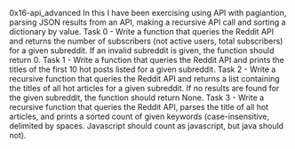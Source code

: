 0x16-api_advanced
In this I have been exercising using API with pagiantion, parsing JSON results from an API, making a recursive API call and sorting a dictionary by value.
Task 0 - Write a function that queries the Reddit API and returns the number of subscribers (not active users, total subscribers) for a given subreddit. If an invalid subreddit is given, the function should return 0.
Task 1 - Write a function that queries the Reddit API and prints the titles of the first 10 hot posts listed for a given subreddit.
Task 2 - Write a recursive function that queries the Reddit API and returns a list containing the titles of all hot articles for a given subreddit. If no results are found for the given subreddit, the function should return None.
Task 3 - Write a recursive function that queries the Reddit API, parses the title of all hot articles, and prints a sorted count of given keywords (case-insensitive, delimited by spaces. Javascript should count as javascript, but java should not).
